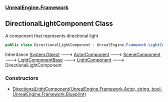 ### [UnrealEngine.Framework](./UnrealEngine-Framework.md 'UnrealEngine.Framework')
## DirectionalLightComponent Class
A component that represents directional light  
```csharp
public class DirectionalLightComponent : UnrealEngine.Framework.LightComponent
```
Inheritance [System.Object](https://docs.microsoft.com/en-us/dotnet/api/System.Object 'System.Object') &#129106; [ActorComponent](./ActorComponent.md 'UnrealEngine.Framework.ActorComponent') &#129106; [SceneComponent](./SceneComponent.md 'UnrealEngine.Framework.SceneComponent') &#129106; [LightComponentBase](./LightComponentBase.md 'UnrealEngine.Framework.LightComponentBase') &#129106; [LightComponent](./LightComponent.md 'UnrealEngine.Framework.LightComponent') &#129106; DirectionalLightComponent  
### Constructors
- [DirectionalLightComponent(UnrealEngine.Framework.Actor, string, bool, UnrealEngine.Framework.Blueprint)](./DirectionalLightComponent-DirectionalLightComponent(Actor_string_bool_Blueprint).md 'UnrealEngine.Framework.DirectionalLightComponent.DirectionalLightComponent(UnrealEngine.Framework.Actor, string, bool, UnrealEngine.Framework.Blueprint)')
